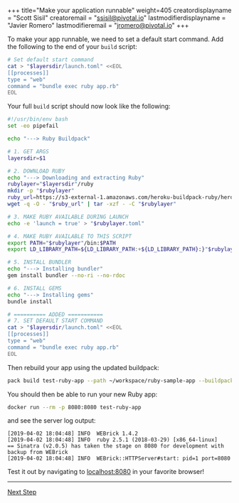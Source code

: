 +++
title="Make your application runnable"
weight=405
creatordisplayname = "Scott Sisil"
creatoremail = "ssisil@pivotal.io"
lastmodifierdisplayname = "Javier Romero"
lastmodifieremail = "jromero@pivotal.io"
+++

To make your app runnable, we need to set a default start command. Add the following to the end of your `build` script:

```bash
# Set default start command
cat > "$layersdir/launch.toml" <<EOL
[[processes]]
type = "web"
command = "bundle exec ruby app.rb"
EOL
```

Your full `build` script should now look like the following:

```bash
#!/usr/bin/env bash
set -eo pipefail

echo "---> Ruby Buildpack"

# 1. GET ARGS
layersdir=$1

# 2. DOWNLOAD RUBY
echo "---> Downloading and extracting Ruby"
rubylayer="$layersdir"/ruby
mkdir -p "$rubylayer"
ruby_url=https://s3-external-1.amazonaws.com/heroku-buildpack-ruby/heroku-18/ruby-2.5.1.tgz
wget -q -O - "$ruby_url" | tar -xzf - -C "$rubylayer"

# 3. MAKE RUBY AVAILABLE DURING LAUNCH
echo -e 'launch = true' > "$rubylayer.toml"

# 4. MAKE RUBY AVAILABLE TO THIS SCRIPT
export PATH="$rubylayer"/bin:$PATH
export LD_LIBRARY_PATH=${LD_LIBRARY_PATH:+${LD_LIBRARY_PATH}:}"$rubylayer/lib"

# 5. INSTALL BUNDLER
echo "---> Installing bundler"
gem install bundler --no-ri --no-rdoc

# 6. INSTALL GEMS
echo "---> Installing gems"
bundle install

# ========== ADDED ===========
# 7. SET DEFAULT START COMMAND
cat > "$layersdir/launch.toml" <<EOL
[[processes]]
type = "web"
command = "bundle exec ruby app.rb"
EOL
```

Then rebuild your app using the updated buildpack:

```bash
pack build test-ruby-app --path ~/workspace/ruby-sample-app --buildpack ~/workspace/ruby-cnb
```

You should then be able to run your new Ruby app:
 
```bash
docker run --rm -p 8080:8080 test-ruby-app
```

and see the server log output:

```text
[2019-04-02 18:04:48] INFO  WEBrick 1.4.2
[2019-04-02 18:04:48] INFO  ruby 2.5.1 (2018-03-29) [x86_64-linux]
== Sinatra (v2.0.5) has taken the stage on 8080 for development with backup from WEBrick
[2019-04-02 18:04:48] INFO  WEBrick::HTTPServer#start: pid=1 port=8080
```

Test it out by navigating to [localhost:8080](http://localhost:8080) in your favorite browser!

---

<a href="/docs/buildpack-author-guide/create-buildpack/specify-multiple-process-types" class="button bg-pink">Next Step</a>
